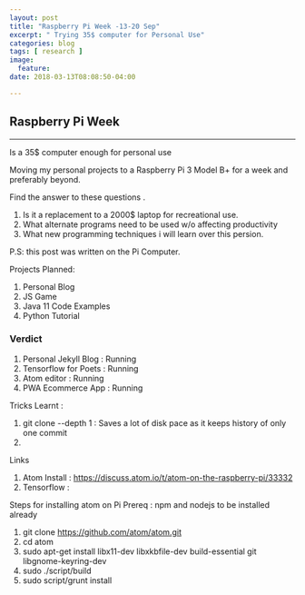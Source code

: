 ```yaml
---
layout: post
title: "Raspberry Pi Week -13-20 Sep"
excerpt: " Trying 35$ computer for Personal Use"
categories: blog
tags: [ research ]
image:
  feature:
date: 2018-03-13T08:08:50-04:00

---
```


## Raspberry Pi Week 

-----


Is a 35$ computer enough for personal use

Moving my personal projects to a Raspberry Pi 3 Model B+ for a week and preferably beyond.

Find the answer to these questions .
1. Is it a replacement to a 2000$ laptop for recreational use.
2. What alternate programs need to be used w/o affecting productivity
3. What new programming techniques i will learn over this persion.

P.S: this post was written on the Pi Computer.

Projects Planned:
1. Personal Blog
2. JS Game 
3. Java 11 Code Examples
4. Python Tutorial

### Verdict

1. Personal Jekyll Blog  : Running
2. Tensorflow for Poets : Running
3. Atom editor : Running
4. PWA Ecommerce App : Running 


Tricks Learnt :
1. git clone --depth 1 : Saves a lot of disk pace as it keeps history of only one commit
2. 

Links

1. Atom Install : https://discuss.atom.io/t/atom-on-the-raspberry-pi/33332
2. Tensorflow :

Steps for installing atom on Pi
Prereq : npm and nodejs to be installed already 
1. git clone https://github.com/atom/atom.git
2. cd atom
3. sudo apt-get install libx11-dev libxkbfile-dev build-essential git libgnome-keyring-dev
4. sudo ./script/build
5. sudo script/grunt install
